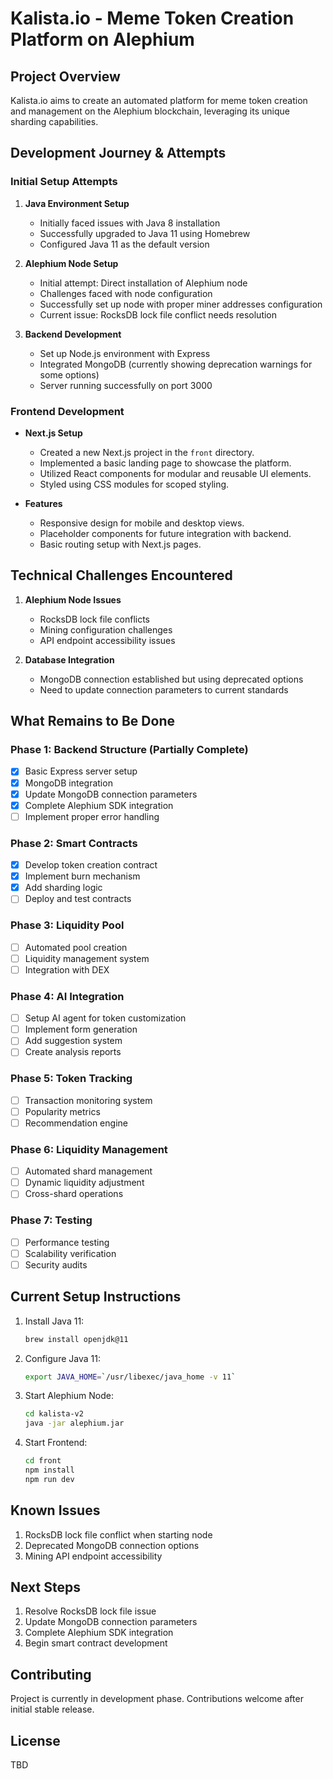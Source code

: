 # Kalista.io - Meme Token Creation Platform on Alephium

## Project Overview
Kalista.io aims to create an automated platform for meme token creation and management on the Alephium blockchain, leveraging its unique sharding capabilities.

## Development Journey & Attempts

### Initial Setup Attempts
1. **Java Environment Setup**
   - Initially faced issues with Java 8 installation
   - Successfully upgraded to Java 11 using Homebrew
   - Configured Java 11 as the default version

2. **Alephium Node Setup**
   - Initial attempt: Direct installation of Alephium node
   - Challenges faced with node configuration
   - Successfully set up node with proper miner addresses configuration
   - Current issue: RocksDB lock file conflict needs resolution

3. **Backend Development**
   - Set up Node.js environment with Express
   - Integrated MongoDB (currently showing deprecation warnings for some options)
   - Server running successfully on port 3000

### Frontend Development
- **Next.js Setup**
  - Created a new Next.js project in the `front` directory.
  - Implemented a basic landing page to showcase the platform.
  - Utilized React components for modular and reusable UI elements.
  - Styled using CSS modules for scoped styling.

- **Features**
  - Responsive design for mobile and desktop views.
  - Placeholder components for future integration with backend.
  - Basic routing setup with Next.js pages.

## Technical Challenges Encountered

1. **Alephium Node Issues**
   - RocksDB lock file conflicts
   - Mining configuration challenges
   - API endpoint accessibility issues

2. **Database Integration**
   - MongoDB connection established but using deprecated options
   - Need to update connection parameters to current standards

## What Remains to Be Done

### Phase 1: Backend Structure (Partially Complete)
- [x] Basic Express server setup
- [x] MongoDB integration
- [x] Update MongoDB connection parameters
- [x] Complete Alephium SDK integration
- [ ] Implement proper error handling

### Phase 2: Smart Contracts
- [x] Develop token creation contract
- [x] Implement burn mechanism
- [x] Add sharding logic
- [ ] Deploy and test contracts

### Phase 3: Liquidity Pool
- [ ] Automated pool creation
- [ ] Liquidity management system
- [ ] Integration with DEX

### Phase 4: AI Integration
- [ ] Setup AI agent for token customization
- [ ] Implement form generation
- [ ] Add suggestion system
- [ ] Create analysis reports

### Phase 5: Token Tracking
- [ ] Transaction monitoring system
- [ ] Popularity metrics
- [ ] Recommendation engine

### Phase 6: Liquidity Management
- [ ] Automated shard management
- [ ] Dynamic liquidity adjustment
- [ ] Cross-shard operations

### Phase 7: Testing
- [ ] Performance testing
- [ ] Scalability verification
- [ ] Security audits

## Current Setup Instructions

1. Install Java 11:
   ```bash
   brew install openjdk@11
   ```

2. Configure Java 11:
   ```bash
   export JAVA_HOME=`/usr/libexec/java_home -v 11`
   ```

3. Start Alephium Node:
   ```bash
   cd kalista-v2
   java -jar alephium.jar
   ```

4. Start Frontend:
   ```bash
   cd front
   npm install
   npm run dev
   ```

## Known Issues
1. RocksDB lock file conflict when starting node
2. Deprecated MongoDB connection options
3. Mining API endpoint accessibility

## Next Steps
1. Resolve RocksDB lock file issue
2. Update MongoDB connection parameters
3. Complete Alephium SDK integration
4. Begin smart contract development

## Contributing
Project is currently in development phase. Contributions welcome after initial stable release.

## License
TBD
